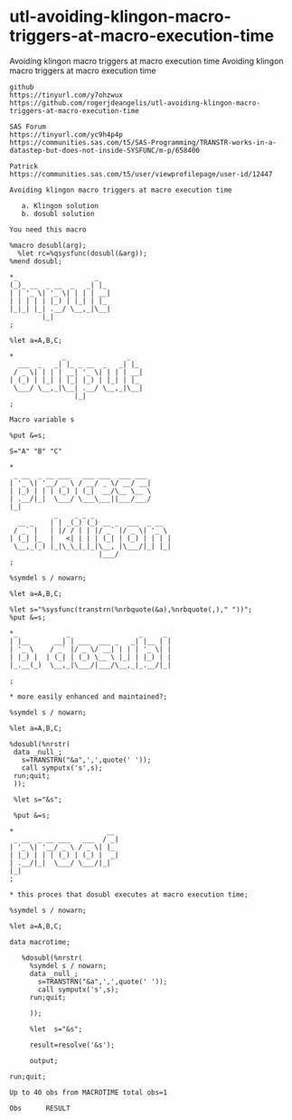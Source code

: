 # utl-avoiding-klingon-macro-triggers-at-macro-execution-time
Avoiding klingon macro triggers at macro execution time 
    Avoiding klingon macro triggers at macro execution time                                                                        
                                                                                                                                   
    github                                                                                                                         
    https://tinyurl.com/y7ohzwux                                                                                                   
    https://github.com/rogerjdeangelis/utl-avoiding-klingon-macro-triggers-at-macro-execution-time                                 
                                                                                                                                   
    SAS Forum                                                                                                                      
    https://tinyurl.com/yc9h4p4p                                                                                                   
    https://communities.sas.com/t5/SAS-Programming/TRANSTR-works-in-a-datastep-but-does-not-inside-SYSFUNC/m-p/658400              
                                                                                                                                   
    Patrick                                                                                                                        
    https://communities.sas.com/t5/user/viewprofilepage/user-id/12447                                                              
                                                                                                                                   
    Avoiding klingon macro triggers at macro execution time                                                                        
                                                                                                                                   
       a. Klingon solution                                                                                                         
       b. dosubl solution                                                                                                          
                                                                                                                                   
    You need this macro                                                                                                            
                                                                                                                                   
    %macro dosubl(arg);                                                                                                            
      %let rc=%qsysfunc(dosubl(&arg));                                                                                             
    %mend dosubl;                                                                                                                  
                                                                                                                                   
    *_                   _                                                                                                         
    (_)_ __  _ __  _   _| |_                                                                                                       
    | | '_ \| '_ \| | | | __|                                                                                                      
    | | | | | |_) | |_| | |_                                                                                                       
    |_|_| |_| .__/ \__,_|\__|                                                                                                      
            |_|                                                                                                                    
    ;                                                                                                                              
                                                                                                                                   
    %let a=A,B,C;                                                                                                                  
                                                                                                                                   
    *            _               _                                                                                                 
      ___  _   _| |_ _ __  _   _| |_                                                                                               
     / _ \| | | | __| '_ \| | | | __|                                                                                              
    | (_) | |_| | |_| |_) | |_| | |_                                                                                               
     \___/ \__,_|\__| .__/ \__,_|\__|                                                                                              
                    |_|                                                                                                            
    ;                                                                                                                              
                                                                                                                                   
    Macro variable s                                                                                                               
                                                                                                                                   
    %put &=s;                                                                                                                      
                                                                                                                                   
    S="A" "B" "C"                                                                                                                  
                                                                                                                                   
    *                                                                                                                              
     _ __  _ __ ___   ___ ___  ___ ___                                                                                             
    | '_ \| '__/ _ \ / __/ _ \/ __/ __|                                                                                            
    | |_) | | | (_) | (_|  __/\__ \__ \                                                                                            
    | .__/|_|  \___/ \___\___||___/___/                                                                                            
    |_|                                                                                                                            
               _    _ _ _                                                                                                          
      __ _    | | _(_) (_) __ _  ___  _ __                                                                                         
     / _` |   | |/ / | | |/ _` |/ _ \| '_ \                                                                                        
    | (_| |_  |   <| | | | (_| | (_) | | | |                                                                                       
     \__,_(_) |_|\_\_|_|_|\__, |\___/|_| |_|                                                                                       
                          |___/                                                                                                    
    ;                                                                                                                              
                                                                                                                                   
    %symdel s / nowarn;                                                                                                            
                                                                                                                                   
    %let a=A,B,C;                                                                                                                  
                                                                                                                                   
    %let s="%sysfunc(transtrn(%nrbquote(&a),%nrbquote(,)," "))";                                                                   
    %put &=s;                                                                                                                      
                                                                                                                                   
    *_            _                 _     _                                                                                        
    | |__      __| | ___  ___ _   _| |__ | |                                                                                       
    | '_ \    / _` |/ _ \/ __| | | | '_ \| |                                                                                       
    | |_) |  | (_| | (_) \__ \ |_| | |_) | |                                                                                       
    |_.__(_)  \__,_|\___/|___/\__,_|_.__/|_|                                                                                       
                                                                                                                                   
    ;                                                                                                                              
                                                                                                                                   
    * more easily enhanced and maintained?;                                                                                        
                                                                                                                                   
    %symdel s / nowarn;                                                                                                            
                                                                                                                                   
    %let a=A,B,C;                                                                                                                  
                                                                                                                                   
    %dosubl(%nrstr(                                                                                                                
     data _null_;                                                                                                                  
       s=TRANSTRN("&a",',',quote(' '));                                                                                            
       call symputx('s',s);                                                                                                        
     run;quit;                                                                                                                     
     ));                                                                                                                           
                                                                                                                                   
     %let s="&s";                                                                                                                  
                                                                                                                                   
     %put &=s;                                                                                                                     
                                                                                                                                   
    *                       __                                                                                                     
     _ __  _ __ ___   ___  / _|                                                                                                    
    | '_ \| '__/ _ \ / _ \| |_                                                                                                     
    | |_) | | | (_) | (_) |  _|                                                                                                    
    | .__/|_|  \___/ \___/|_|                                                                                                      
    |_|                                                                                                                            
    ;                                                                                                                              
                                                                                                                                   
    * this proces that dosubl executes at macro execution time;                                                                    
                                                                                                                                   
    %symdel s / nowarn;                                                                                                            
                                                                                                                                   
    %let a=A,B,C;                                                                                                                  
                                                                                                                                   
    data macrotime;                                                                                                                
                                                                                                                                   
       %dosubl(%nrstr(                                                                                                             
         %symdel s / nowarn;                                                                                                       
         data _null_;                                                                                                              
           s=TRANSTRN("&a",',',quote(' '));                                                                                        
           call symputx('s',s);                                                                                                    
         run;quit;                                                                                                                 
                                                                                                                                   
         ));                                                                                                                       
                                                                                                                                   
         %let  s="&s";                                                                                                             
                                                                                                                                   
         result=resolve('&s');                                                                                                     
                                                                                                                                   
         output;                                                                                                                   
                                                                                                                                   
    run;quit;                                                                                                                      
                                                                                                                                   
    Up to 40 obs from MACROTIME total obs=1                                                                                        
                                                                                                                                   
    Obs      RESULT                                                                                                                
                                                                                                                                   
                                                                                                                                   
